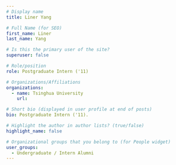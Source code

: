 ```yaml
---
# Display name
title: Liner Yang

# Full Name (for SEO) 
first_name: Liner
last_name: Yang

# Is this the primary user of the site?
superuser: false

# Role/position
role: Postgraduate Intern ('11)

# Organizations/Affiliations
organizations:
  - name: Tsinghua University
    url: 

# Short bio (displayed in user profile at end of posts)
bio: Postgraduate Intern ('11). 

# Highlight the author in author lists? (true/false)
highlight_name: false

# Organizational groups that you belong to (for People widget)
user_groups:
  - Undergraduate / Intern Alumni
---
```

